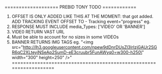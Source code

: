 =================== PREBID TONY TODO ============
1. OFFSET IS ONLY ADDED LIKE THIS AT THE MOMENT: <Linear skipoffset="00:00:05"> that got added.
    ADD TRACKING EVENT OFFSET TO - Tracking event="progress" eg. <Tracking event="progress" offset="00:00:05">
2. RESPONSE MUST INCLUDE media_Types:  ['VIDEO' OR 'BANNER']
3. VIDE0 RETURN VAST URL
4. Must be able to account for no sizes in some VIDEOs
5. BANNER RETURNS IMG TAGS eg. "<img src=\"http://lh3.googleusercontent.com/npew9dDnrDUsZl3lrIzjGAUr2SGR6qC2XLteyiNSeAp2SumD-eE3cruubr5FunAWyq0=w300-h250\" width=\"300\" height=250\" />"
==================================================================
